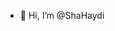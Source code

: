 - 👋 Hi, I’m @ShaHaydi

<!---
ShaHaydi/ShaHaydi is a ✨ special ✨ repository because its `README.md` (this file) appears on your GitHub profile.
You can click the Preview link to take a look at your changes.
--->
